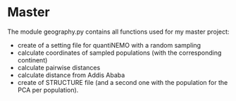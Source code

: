 # Master
The module geography.py contains all functions used for my master project:
- create of a setting file for quantiNEMO with a random sampling
- calculate coordinates of sampled populations (with the corresponding continent)
- calculate pairwise distances
- calculate distance from Addis Ababa
- create of STRUCTURE file (and a second one with the population for the PCA per population). 
